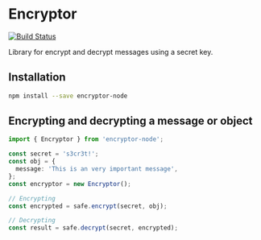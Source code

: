 # Encryptor

[![Build Status](http://cloud.drone.io/api/badges/cavillo/encryptor-node/status.svg)](http://cloud.drone.io/cavillo/encryptor-node)

Library for encrypt and decrypt messages using a secret key.

## Installation

```sh
npm install --save encryptor-node
```

## Encrypting and decrypting a message or object

```ts
import { Encryptor } from 'encryptor-node';

const secret = 's3cr3t!';
const obj = {
  message: 'This is an very important message',
};
const encryptor = new Encryptor();

// Encrypting
const encrypted = safe.encrypt(secret, obj);

// Decrypting
const result = safe.decrypt(secret, encrypted);
```
